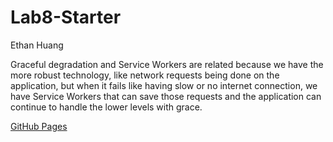 # Lab8-Starter
Ethan Huang

Graceful degradation and Service Workers are related because we have the more robust technology, like network requests being done on the application, but when it fails
like having slow or no internet connection, we have Service Workers that can save those requests and the application can continue to handle the lower levels with grace.

[GitHub Pages](https://ezh247467.github.io/Lab8-Starter/)
